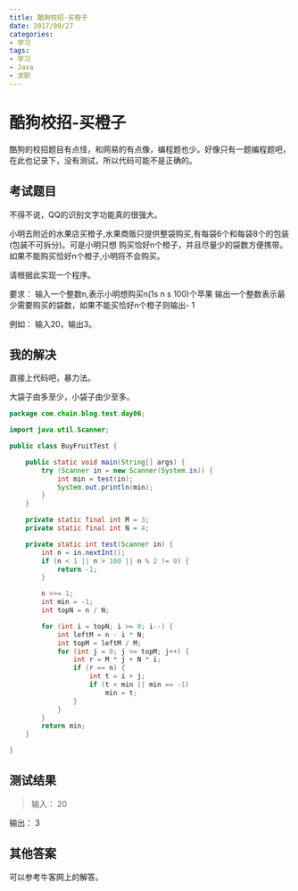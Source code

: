 ```yaml
---
title: 酷狗校招-买橙子
date: 2017/09/27
categories: 
- 学习
tags: 
- 学习
- Java
- 求职
---
```


酷狗校招-买橙子
=========================
酷狗的校招题目有点怪，和网易的有点像，编程题也少。好像只有一题编程题吧，在此也记录下，没有测试，所以代码可能不是正确的。

## 考试题目

不得不说，QQ的识别文字功能真的很强大。

小明去附近的水果店买橙子,水果商贩只提供整袋购买,有每袋6个和每袋8个的包装(包装不可拆分)。可是小明只想
购买恰好n个橙子，并且尽量少的袋数方便携带。如果不能购买恰好n个橙子,小明将不会购买。

请根据此实现一个程序。

要求：
输入一个整数n,表示小明想购买n(1s n s 100)个苹果
输出一个整数表示最少需要购买的袋数，如果不能买恰好n个橙子则输出- 1

例如：
输入20，输出3。

## 我的解决

直接上代码吧，暴力法。

大袋子由多至少，小袋子由少至多。

```java
package com.chain.blog.test.day06;

import java.util.Scanner;

public class BuyFruitTest {

	public static void main(String[] args) {
		try (Scanner in = new Scanner(System.in)) {
			int min = test(in);
			System.out.println(min);
		}
	}

	private static final int M = 3;
	private static final int N = 4;

	private static int test(Scanner in) {
		int n = in.nextInt();
		if (n < 1 || n > 100 || n % 2 != 0) {
			return -1;
		}

		n >>= 1;
		int min = -1;
		int topN = n / N;

		for (int i = topN; i >= 0; i--) {
			int leftM = n - i * N;
			int topM = leftM / M;
			for (int j = 0; j <= topM; j++) {
				int r = M * j + N * i;
				if (r == n) {
					int t = i + j;
					if (t < min || min == -1)
						min = t;
				}
			}
		}
		return min;
	}

}
```

## 测试结果

> 输入：
20

输出：
3

## 其他答案

可以参考牛客网上的解答。